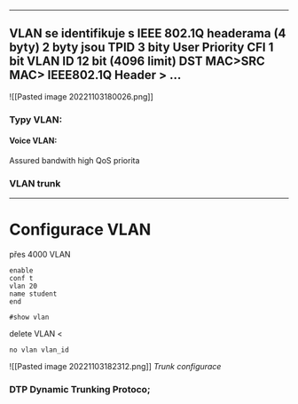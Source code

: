 
---

VLAN se identifikuje s IEEE 802.1Q headerama (4 byty)
2 byty jsou TPID
3 bity User Priority
CFI 1 bit
VLAN ID 12 bit (4096 limit)
DST MAC>SRC MAC> IEEE802.1Q Header > ...
---

![[Pasted image 20221103180026.png]]


### Typy VLAN:

#### Voice VLAN:
Assured bandwith
high QoS priorita


### VLAN trunk



---


# Configurace VLAN

přes 4000 VLAN

```
enable
conf t
vlan 20
name student
end
```

```
#show vlan
```

delete VLAN <
```
no vlan vlan_id
```

![[Pasted image 20221103182312.png]]
*Trunk configurace*

### DTP Dynamic Trunking Protoco;